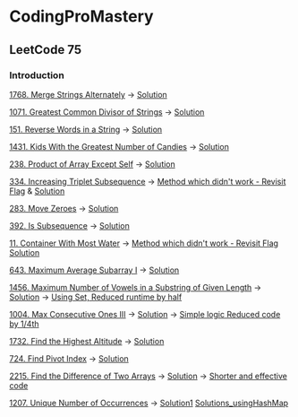 # CodingProMastery

## LeetCode 75

### Introduction
[1768. Merge Strings Alternately](https://leetcode.com/problems/merge-strings-alternately/?envType=study-plan-v2&envId=leetcode-75)  -> [Solution](mergeStringsAlternatively.py)

[1071. Greatest Common Divisor of Strings](https://leetcode.com/problems/greatest-common-divisor-of-strings/description/?envType=study-plan-v2&envId=leetcode-75)  -> [Solution](greatestcommondivisor.py)  

[151. Reverse Words in a String](https://leetcode.com/problems/reverse-words-in-a-string/description/?envType=study-plan-v2&envId=leetcode-75)  -> [Solution](reversewordsstring.py) 


[1431. Kids With the Greatest Number of Candies](https://leetcode.com/problems/kids-with-the-greatest-number-of-candies/description/?envType=study-plan-v2&envId=leetcode-75) -> [Solution](kidswithGreatestCandies.py)

[238. Product of Array Except Self](https://leetcode.com/problems/product-of-array-except-self/description/?envType=study-plan-v2&envId=leetcode-75) -> [Solution](productarrayexceptself.py)

[334. Increasing Triplet Subsequence](https://leetcode.com/problems/increasing-triplet-subsequence/description/?envType=study-plan-v2&envId=leetcode-75) -> [Method which didn't work - Revisit Flag](increasingtripletsubsequence.py) & [Solution](increasingtripletsubsequence1.py)

[283. Move Zeroes](https://leetcode.com/problems/move-zeroes/description/?envType=study-plan-v2&envId=leetcode-75) -> [Solution](movezeros.py)

[392. Is Subsequence](https://leetcode.com/problems/is-subsequence/description/?envType=study-plan-v2&envId=leetcode-75) -> [Solution](issubsequence.py)

[11. Container With Most Water](https://leetcode.com/problems/container-with-most-water/description/?envType=study-plan-v2&envId=leetcode-75) -> [Method which didn't work - Revisit Flag](containerwithmostwater.py) [Solution](containerwithmostwater1.py)

[643. Maximum Average Subarray I](https://leetcode.com/problems/maximum-average-subarray-i/description/?envType=study-plan-v2&envId=leetcode-75) -> [Solution](maxavgsubarrayI.py)

[1456. Maximum Number of Vowels in a Substring of Given Length](https://leetcode.com/problems/maximum-number-of-vowels-in-a-substring-of-given-length/description/?envType=study-plan-v2&envId=leetcode-75) -> [Solution](maxnumvowelsstring.py) -> [Using Set, Reduced runtime by half](maxnumvowelsstring1.py)

[1004. Max Consecutive Ones III](https://leetcode.com/problems/max-consecutive-ones-iii/description/?envType=study-plan-v2&envId=leetcode-75) -> [Solution](maxconsecutiveonesIII.py) -> [Simple logic Reduced code  by 1/4th](maxconsecutiveonesIII1.py)

[1732. Find the Highest Altitude](https://leetcode.com/problems/find-the-highest-altitude/description/?envType=study-plan-v2&envId=leetcode-75) -> [Solution](findthehighestaltitude.py) 

[724. Find Pivot Index](https://leetcode.com/problems/find-pivot-index/description/?envType=study-plan-v2&envId=leetcode-75) -> [Solution](findpivotindex.py) 

[2215. Find the Difference of Two Arrays](https://leetcode.com/problems/find-the-difference-of-two-arrays/description/?envType=study-plan-v2&envId=leetcode-75) -> [Solution](finddifferencetwoarrays.py) -> [Shorter and effective code](finddifferencetwoarrays1.py)


[1207. Unique Number of Occurrences](https://leetcode.com/problems/unique-number-of-occurrences/description/?envType=study-plan-v2&envId=leetcode-75) -> [Solution1](uniquenumberofoccurence.py) [Solutions_usingHashMap](uniquenumberofoccurence1.py)

